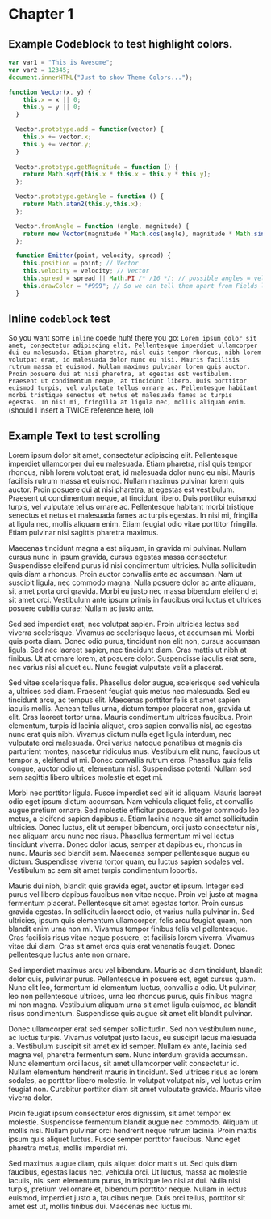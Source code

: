 # Chapter 1

## Example Codeblock to test highlight colors.

```js
var var1 = "This is Awesome";
var var2 = 12345;
document.innerHTML("Just to show Theme Colors...");

function Vector(x, y) {
    this.x = x || 0;
    this.y = y || 0;
  }

  Vector.prototype.add = function(vector) {
    this.x += vector.x;
    this.y += vector.y;
  }
  
  Vector.prototype.getMagnitude = function () {
    return Math.sqrt(this.x * this.x + this.y * this.y);
  };

  Vector.prototype.getAngle = function () {
    return Math.atan2(this.y,this.x);
  };

  Vector.fromAngle = function (angle, magnitude) {
    return new Vector(magnitude * Math.cos(angle), magnitude * Math.sin(angle));
  };

  function Emitter(point, velocity, spread) {
    this.position = point; // Vector
    this.velocity = velocity; // Vector
    this.spread = spread || Math.PI /* /16 */; // possible angles = velocity +/- spread
    this.drawColor = "#999"; // So we can tell them apart from Fields later
  }
```

## Inline `codeblock` test

So you want some `inline` coede huh!
there you go:
`Lorem ipsum dolor sit amet, consectetur adipiscing elit. Pellentesque imperdiet ullamcorper dui eu malesuada. Etiam pharetra, nisl quis tempor rhoncus, nibh lorem volutpat erat, id malesuada dolor nunc eu nisi. Mauris facilisis rutrum massa et euismod. Nullam maximus pulvinar lorem quis auctor. Proin posuere dui at nisi pharetra, at egestas est vestibulum. Praesent ut condimentum neque, at tincidunt libero. Duis porttitor euismod turpis, vel vulputate tellus ornare ac. Pellentesque habitant morbi tristique senectus et netus et malesuada fames ac turpis egestas. In nisi mi, fringilla at ligula nec, mollis aliquam enim.` (should I insert a TWICE reference here, lol)

## Example Text to test scrolling

Lorem ipsum dolor sit amet, consectetur adipiscing elit. Pellentesque imperdiet ullamcorper dui eu malesuada. Etiam pharetra, nisl quis tempor rhoncus, nibh lorem volutpat erat, id malesuada dolor nunc eu nisi. Mauris facilisis rutrum massa et euismod. Nullam maximus pulvinar lorem quis auctor. Proin posuere dui at nisi pharetra, at egestas est vestibulum. Praesent ut condimentum neque, at tincidunt libero. Duis porttitor euismod turpis, vel vulputate tellus ornare ac. Pellentesque habitant morbi tristique senectus et netus et malesuada fames ac turpis egestas. In nisi mi, fringilla at ligula nec, mollis aliquam enim. Etiam feugiat odio vitae porttitor fringilla. Etiam pulvinar nisi sagittis pharetra maximus.

Maecenas tincidunt magna a est aliquam, in gravida mi pulvinar. Nullam cursus nunc in ipsum gravida, cursus egestas massa consectetur. Suspendisse eleifend purus id nisi condimentum ultricies. Nulla sollicitudin quis diam a rhoncus. Proin auctor convallis ante ac accumsan. Nam ut suscipit ligula, nec commodo magna. Nulla posuere dolor ac ante aliquam, sit amet porta orci gravida. Morbi eu justo nec massa bibendum eleifend et sit amet orci. Vestibulum ante ipsum primis in faucibus orci luctus et ultrices posuere cubilia curae; Nullam ac justo ante.

Sed sed imperdiet erat, nec volutpat sapien. Proin ultricies lectus sed viverra scelerisque. Vivamus ac scelerisque lacus, et accumsan mi. Morbi quis porta diam. Donec odio purus, tincidunt non elit non, cursus accumsan ligula. Sed nec laoreet sapien, nec tincidunt diam. Cras mattis ut nibh at finibus. Ut at ornare lorem, at posuere dolor. Suspendisse iaculis erat sem, nec varius nisi aliquet eu. Nunc feugiat vulputate velit a placerat.

Sed vitae scelerisque felis. Phasellus dolor augue, scelerisque sed vehicula a, ultrices sed diam. Praesent feugiat quis metus nec malesuada. Sed eu tincidunt arcu, ac tempus elit. Maecenas porttitor felis sit amet sapien iaculis mollis. Aenean tellus urna, dictum tempor placerat non, gravida ut elit. Cras laoreet tortor urna. Mauris condimentum ultrices faucibus. Proin elementum, turpis id lacinia aliquet, eros sapien convallis nisl, ac egestas nunc erat quis nibh. Vivamus dictum nulla eget ligula interdum, nec vulputate orci malesuada. Orci varius natoque penatibus et magnis dis parturient montes, nascetur ridiculus mus. Vestibulum elit nunc, faucibus ut tempor a, eleifend ut mi. Donec convallis rutrum eros. Phasellus quis felis congue, auctor odio ut, elementum nisl. Suspendisse potenti. Nullam sed sem sagittis libero ultrices molestie et eget mi.

Morbi nec porttitor ligula. Fusce imperdiet sed elit id aliquam. Mauris laoreet odio eget ipsum dictum accumsan. Nam vehicula aliquet felis, at convallis augue pretium ornare. Sed molestie efficitur posuere. Integer commodo leo metus, a eleifend sapien dapibus a. Etiam lacinia neque sit amet sollicitudin ultricies. Donec luctus, elit ut semper bibendum, orci justo consectetur nisl, nec aliquam arcu nunc nec risus. Phasellus fermentum mi vel lectus tincidunt viverra. Donec dolor lacus, semper at dapibus eu, rhoncus in nunc. Mauris sed blandit sem. Maecenas semper pellentesque augue eu dictum. Suspendisse viverra tortor quam, eu luctus sapien sodales vel. Vestibulum ac sem sit amet turpis condimentum lobortis.

Mauris dui nibh, blandit quis gravida eget, auctor et ipsum. Integer sed purus vel libero dapibus faucibus non vitae neque. Proin vel justo at magna fermentum placerat. Pellentesque sit amet egestas tortor. Proin cursus gravida egestas. In sollicitudin laoreet odio, et varius nulla pulvinar in. Sed ultricies, ipsum quis elementum ullamcorper, felis arcu feugiat quam, non blandit enim urna non mi. Vivamus tempor finibus felis vel pellentesque. Cras facilisis risus vitae neque posuere, et facilisis lorem viverra. Vivamus vitae dui diam. Cras sit amet eros quis erat venenatis feugiat. Donec pellentesque luctus ante non ornare.

Sed imperdiet maximus arcu vel bibendum. Mauris ac diam tincidunt, blandit dolor quis, pulvinar purus. Pellentesque in posuere est, eget cursus quam. Nunc elit leo, fermentum id elementum luctus, convallis a odio. Ut pulvinar, leo non pellentesque ultrices, urna leo rhoncus purus, quis finibus magna mi non magna. Vestibulum aliquam urna sit amet ligula euismod, ac blandit risus condimentum. Suspendisse quis augue sit amet elit blandit pulvinar.

Donec ullamcorper erat sed semper sollicitudin. Sed non vestibulum nunc, ac luctus turpis. Vivamus volutpat justo lacus, eu suscipit lacus malesuada a. Vestibulum suscipit sit amet ex id semper. Nullam ex ante, lacinia sed magna vel, pharetra fermentum sem. Nunc interdum gravida accumsan. Nunc elementum orci lacus, sit amet ullamcorper velit consectetur id. Nullam elementum hendrerit mauris in tincidunt. Sed ultrices risus ac lorem sodales, ac porttitor libero molestie. In volutpat volutpat nisi, vel luctus enim feugiat non. Curabitur porttitor diam sit amet vulputate gravida. Mauris vitae viverra dolor.

Proin feugiat ipsum consectetur eros dignissim, sit amet tempor ex molestie. Suspendisse fermentum blandit augue nec commodo. Aliquam ut mollis nisi. Nullam pulvinar orci hendrerit neque rutrum lacinia. Proin mattis ipsum quis aliquet luctus. Fusce semper porttitor faucibus. Nunc eget pharetra metus, mollis imperdiet mi.

Sed maximus augue diam, quis aliquet dolor mattis ut. Sed quis diam faucibus, egestas lacus nec, vehicula orci. Ut luctus, massa ac molestie iaculis, nisl sem elementum purus, in tristique leo nisi at dui. Nulla nisi turpis, pretium vel ornare et, bibendum porttitor neque. Nullam in lectus euismod, imperdiet justo a, faucibus neque. Duis orci tellus, porttitor sit amet est ut, mollis finibus dui. Maecenas nec luctus mi.
